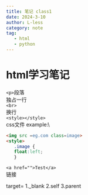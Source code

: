 ```yaml
---
title: 笔记 class1
date: 2024-3-10
author: L-less
category: note
tag:
   - html
   - python
---
```

# html学习笔记
`<p>`段落\
独占一行\
`<br>`\
换行\
`<style></style>`\
css文件
example:\
```html
<img src =eg.com class=image>
<style>
   .image {
   float:left;
   }
```

`<a href="">Test</a>`\
链接

target=
1._blank
2.self
3.parent
